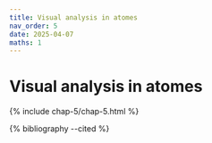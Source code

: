 ```yaml
---
title: Visual analysis in atomes
nav_order: 5
date: 2025-04-07
maths: 1
---
```


# Visual analysis in atomes

{% include chap-5/chap-5.html %}

{% bibliography --cited %}
